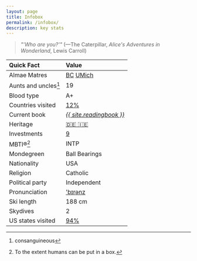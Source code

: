 ```yaml
---
layout: page
title: Infobox
permalink: /infobox/
description: key stats
---
```

> *"'Who are you?'"* (—The Caterpillar, *Alice's Adventures in Wonderland*, Lewis Carroll)

| Quick Fact | Value |
| :---    | :---  |
| Almae Matres | <a href="https://twitter.com/BCPhilosophy" target="_blank">BC</a> <a href="https://twitter.com/MichiganRoss/" target="_blank">UMich</a> |
| Aunts and uncles[^1] | 19 |
| Blood type | A+ |
| Countries visited | <a href="/countries/">12%</a> |
| Current book | *<a href="/books/">{{ site.readingbook }}</a>*
| Heritage | <a href="/ancestry/">🇩🇪 🇮🇪</a> |
| Investments | <a href="/portfolio/">9</a> |
| MBTI®[^2] | INTP |
| Mondegreen | Ball Bearings
| Nationality | USA |
| Religion | Catholic |
| Political party | Independent |
| Pronunciation | <a href="/assets/audio/berens.mp3">'b&#x026A;r&#x0259;nz</a> |
| Ski length | 188 cm |
| Skydives | 2 |
| US states visited | <a href="/states/">94%</a> |

[^1]: consanguineous
[^2]: To the extent humans can be put in a box.